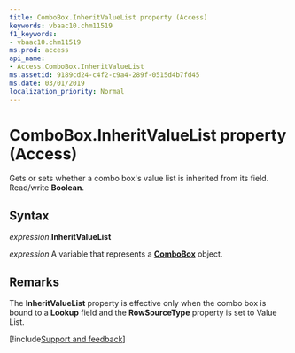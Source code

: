 ```yaml
---
title: ComboBox.InheritValueList property (Access)
keywords: vbaac10.chm11519
f1_keywords:
- vbaac10.chm11519
ms.prod: access
api_name:
- Access.ComboBox.InheritValueList
ms.assetid: 9189cd24-c4f2-c9a4-289f-0515d4b7fd45
ms.date: 03/01/2019
localization_priority: Normal
---
```



# ComboBox.InheritValueList property (Access)

Gets or sets whether a combo box's value list is inherited from its field. Read/write **Boolean**.


## Syntax

_expression_.**InheritValueList**

_expression_ A variable that represents a **[ComboBox](Access.ComboBox.md)** object.


## Remarks

The **InheritValueList** property is effective only when the combo box is bound to a **Lookup** field and the **RowSourceType** property is set to Value List.



[!include[Support and feedback](~/includes/feedback-boilerplate.md)]
